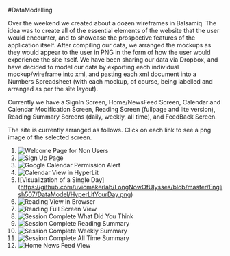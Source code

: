 #DataModelling 
 
Over the weekend we created about a dozen wireframes in Balsamiq. The idea was to create all of the essential elements of the website that the user would encounter, and to showcase the prospective features of the application itself. After compiling our data, we arranged the mockups as they would appear to the user in PNG in the form of how the user would experience the site itself. We have been sharing our data via Dropbox, and have decided to model our data by exporting each individual mockup/wireframe into xml, and pasting each xml document into a Numbers Spreadsheet (with each mockup, of course, being labelled and arranged as per the site layout). 

Currently we have a SignIn Screen, Home/NewsFeed Screen, Calendar and Calendar Modification Screen, Reading Screen (fullpage and lite version), Reading Summary Screens (daily, weekly, all time), and FeedBack Screen.

The site is currently arranged as follows. Click on each link to see a png image of the selected screen. 

1. ![Welcome Page for Non Users](https://github.com/uvicmakerlab/LongNowOfUlysses/blob/master/English507/DataModel/HyperLitWelcomeNonUser.png)
2. ![Sign Up Page](https://github.com/uvicmakerlab/LongNowOfUlysses/blob/master/English507/DataModel/HyperLitSignUp.png)
3. ![Google Calendar Permission Alert](https://github.com/uvicmakerlab/LongNowOfUlysses/blob/master/English507/DataModel/HyperLitGoogleCal.png)
4. ![Calendar View in HyperLit](https://github.com/uvicmakerlab/LongNowOfUlysses/blob/master/English507/DataModel/HyperLitIntegratedCal.png)
5. ![Visualization of a Single Day] (https://github.com/uvicmakerlab/LongNowOfUlysses/blob/master/English507/DataModel/HyperLitYourDay.png)
6. ![Reading View in Browser](https://github.com/uvicmakerlab/LongNowOfUlysses/blob/master/English507/DataModel/HyperLitReadingInBrowser.png)
7. ![Reading Full Screen View](https://github.com/uvicmakerlab/LongNowOfUlysses/blob/master/English507/DataModel/HyperLitReadingFullScreen.png)
8. ![Session Complete What Did You Think](https://github.com/uvicmakerlab/LongNowOfUlysses/blob/master/English507/DataModel/HyperLitSessCompleteResponse.png)
9. ![Session Complete Reading Summary](https://github.com/uvicmakerlab/LongNowOfUlysses/blob/master/English507/DataModel/HyperLitSessEndReadingSummary.png)
10. ![Session Complete Weekly Summary](https://github.com/uvicmakerlab/LongNowOfUlysses/blob/master/English507/DataModel/HyperLitSessEndWeeklySummary.png)
11. ![Session Complete All Time Summary](https://github.com/uvicmakerlab/LongNowOfUlysses/blob/master/English507/DataModel/HyperLitSessEndAllTimeSummary.png)
12. ![Home News Feed View](https://github.com/uvicmakerlab/LongNowOfUlysses/blob/master/English507/DataModel/HyperLitHomeNewsFeed.png)




